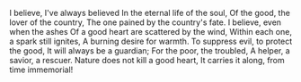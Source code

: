 I believe, I've always believed 
In the eternal life of the soul, 
Of the good, the lover of the country, 
The one pained by the country's fate. 
I believe, even when the ashes 
Of a good heart are scattered by the wind, 
Within each one, a spark still ignites, 
A burning desire for warmth. 
To suppress evil, to protect the good, 
It will always be a guardian; 
For the poor, the troubled, 
A helper, a savior, a rescuer. 
Nature does not kill a good heart, 
It carries it along, from time immemorial!
